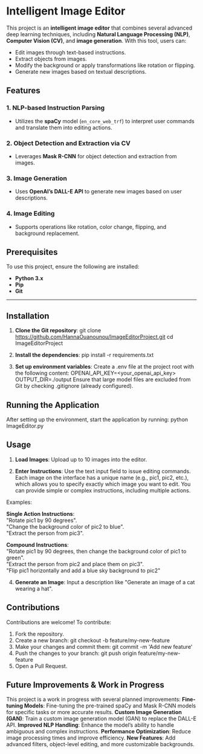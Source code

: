 # **Intelligent Image Editor**

This project is an **intelligent image editor** that combines several advanced deep learning techniques, including **Natural Language Processing (NLP)**, **Computer Vision (CV)**, and **image generation**. With this tool, users can:

- Edit images through text-based instructions.
- Extract objects from images.
- Modify the background or apply transformations like rotation or flipping.
- Generate new images based on textual descriptions.


## **Features**

### 1. NLP-based Instruction Parsing
- Utilizes the **spaCy** model (`en_core_web_trf`) to interpret user commands and translate them into editing actions.

### 2. Object Detection and Extraction via CV
- Leverages **Mask R-CNN** for object detection and extraction from images.

### 3. Image Generation
- Uses **OpenAI’s DALL-E API** to generate new images based on user descriptions.

### 4. Image Editing
- Supports operations like rotation, color change, flipping, and background replacement.



## **Prerequisites**

To use this project, ensure the following are installed:
- **Python 3.x**
- **Pip**
- **Git**

---

## **Installation**

1. **Clone the Git repository**:
   git clone https://github.com/HannaOuanounou/ImageEditorProject.git
   cd ImageEditorProject

2. **Install the dependencies**:
    pip install -r requirements.txt

3. **Set up environment variables**:
Create a .env file at the project root with the following content:
OPENAI_API_KEY=<your_openai_api_key>
OUTPUT_DIR=./output
Ensure that large model files are excluded from Git by checking .gitignore (already configured).

## **Running the Application**

After setting up the environment, start the application by running:
python ImageEditor.py

## **Usage**

1. **Load Images**:
Upload up to 10 images into the editor.

2. **Enter Instructions**:
Use the text input field to issue editing commands. Each image on the interface has a unique name (e.g., pic1, pic2, etc.), which allows you to specify exactly which image you want to edit. You can provide simple or complex instructions, including multiple actions.

Examples:

**Single Action Instructions**:  
"Rotate pic1 by 90 degrees".  
"Change the background color of pic2 to blue".  
"Extract the person from pic3".  

**Compound Instructions**:  
"Rotate pic1 by 90 degrees, then change the background color of pic1 to green".  
"Extract the person from pic2 and place them on pic3".  
"Flip pic1 horizontally and add a blue sky background to pic2"  


4. **Generate an Image**:
Input a description like "Generate an image of a cat wearing a hat".


## **Contributions**

Contributions are welcome! To contribute:

1. Fork the repository.
2. Create a new branch:
    git checkout -b feature/my-new-feature
3. Make your changes and commit them:
    git commit -m 'Add new feature'
4. Push the changes to your branch:
    git push origin feature/my-new-feature
5. Open a Pull Request.


## **Future Improvements & Work in Progress**

This project is a work in progress with several planned improvements:
**Fine-tuning Models**:
Fine-tuning the pre-trained spaCy and Mask R-CNN models for specific tasks or more accurate results.
**Custom Image Generation (GAN)**:
Train a custom image generation model (GAN) to replace the DALL-E API.
**Improved NLP Handling**:
Enhance the model’s ability to handle ambiguous and complex instructions.
**Performance Optimization**:
Reduce image processing times and improve efficiency.
**New Features**:
Add advanced filters, object-level editing, and more customizable backgrounds.



